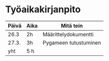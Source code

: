 # Työaikakirjanpito
| Päivä | Aika | Mitä tein |
|---|---|---|
| 26.3 | 2h | Määrittelydokumentti |
| 27.3. | 3h | Pygameen tutustuminen |
| yht | 5 h | |

